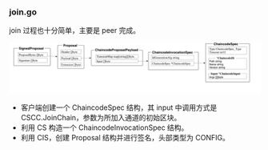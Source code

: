 ### join.go

join 过程也十分简单，主要是 peer 完成。

![Signed Proposal 结构](../_images/signed_proposal.png)

* 客户端创建一个 ChaincodeSpec 结构，其 input 中调用方式是 CSCC.JoinChain，参数为所加入通道的初始区块。
* 利用 CS 构造一个 ChaincodeInvocationSpec 结构。
* 利用 CIS，创建 Proposal 结构并进行签名，头部类型为 CONFIG。